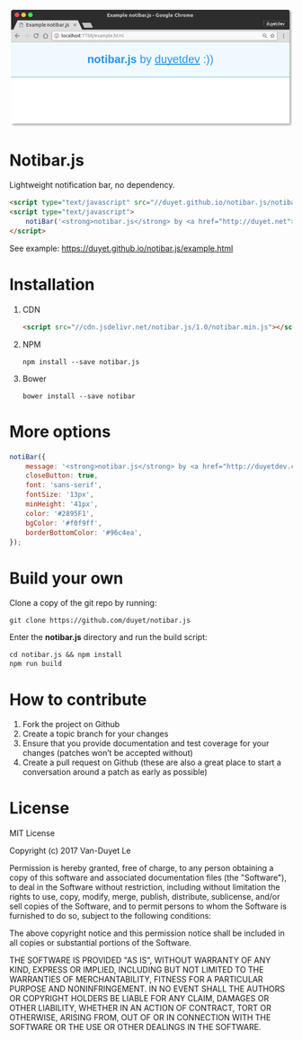 ![](example.png)

# Notibar.js
Lightweight notification bar, no dependency.

```html
<script type="text/javascript" src="//duyet.github.io/notibar.js/notibar.min.js"></script>
<script type="text/javascript">
	notiBar('<strong>notibar.js</strong> by <a href="http://duyet.net">duyet</a>  :))');
</script>
```

See example: https://duyet.github.io/notibar.js/example.html

# Installation 

1. CDN
	```html
	<script src="//cdn.jsdelivr.net/notibar.js/1.0/notibar.min.js"></script>
	```

2. NPM

	```
	npm install --save notibar.js 
	```

3. Bower 

	```
	bower install --save notibar
	```

# More options

```js
notiBar({
	message: '<strong>notibar.js</strong> by <a href="http://duyetdev.com">duyetdev</a>  :))',
	closeButton: true,
	font: 'sans-serif',
	fontSize: '13px',
	minHeight: '41px',
	color: '#2895F1',
	bgColor: '#f0f9ff',
	borderBottomColor: '#96c4ea',
});
```

# Build your own

Clone a copy of the  git repo by running:

```
git clone https://github.com/duyet/notibar.js
```

Enter the **notibar.js** directory and run the build script:

```
cd notibar.js && npm install
npm run build
```

# How to contribute

1. Fork the project on Github
2. Create a topic branch for your changes
3. Ensure that you provide documentation and test coverage for your changes (patches won’t be accepted without)
4. Create a pull request on Github (these are also a great place to start a conversation around a patch as early as possible)


# License

MIT License

Copyright (c) 2017 Van-Duyet Le

Permission is hereby granted, free of charge, to any person obtaining a copy of this software and associated documentation files (the "Software"), to deal in the Software without restriction, including without limitation the rights to use, copy, modify, merge, publish, distribute, sublicense, and/or sell copies of the Software, and to permit persons to whom the Software is furnished to do so, subject to the following conditions:

The above copyright notice and this permission notice shall be included in all copies or substantial portions of the Software.

THE SOFTWARE IS PROVIDED "AS IS", WITHOUT WARRANTY OF ANY KIND, EXPRESS OR IMPLIED, INCLUDING BUT NOT LIMITED TO THE WARRANTIES OF MERCHANTABILITY, FITNESS FOR A PARTICULAR PURPOSE AND NONINFRINGEMENT. IN NO EVENT SHALL THE AUTHORS OR COPYRIGHT HOLDERS BE LIABLE FOR ANY CLAIM, DAMAGES OR OTHER LIABILITY, WHETHER IN AN ACTION OF CONTRACT, TORT OR OTHERWISE, ARISING FROM, OUT OF OR IN CONNECTION WITH THE SOFTWARE OR THE USE OR OTHER DEALINGS IN THE SOFTWARE.
